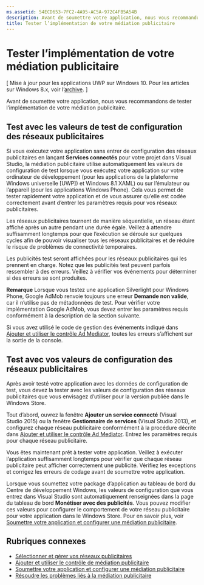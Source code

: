 ```yaml
---
ms.assetid: 54ECD653-7FC2-4A95-AC5A-972C4FB5A54B
description: Avant de soumettre votre application, nous vous recommandons de tester l’implémentation de votre médiation publicitaire.
title: Tester l’implémentation de votre médiation publicitaire
---
```


# Tester l’implémentation de votre médiation publicitaire


\[ Mise à jour pour les applications UWP sur Windows 10. Pour les articles sur Windows 8.x, voir l’[archive](http://go.microsoft.com/fwlink/p/?linkid=619132). \]

Avant de soumettre votre application, nous vous recommandons de tester l’implémentation de votre médiation publicitaire.

## Test avec les valeurs de test de configuration des réseaux publicitaires


Si vous exécutez votre application sans entrer de configuration des réseaux publicitaires en lançant **Services connectés** pour votre projet dans Visual Studio, la médiation publicitaire utilise automatiquement les valeurs de configuration de test lorsque vous exécutez votre application sur votre ordinateur de développement (pour les applications de la plateforme Windows universelle [UWP]) et Windows 8.1 XAML) ou sur l’émulateur ou l’appareil (pour les applications Windows Phone). Cela vous permet de tester rapidement votre application et de vous assurer qu’elle est codée correctement avant d’entrer les paramètres requis pour vos réseaux publicitaires.

Les réseaux publicitaires tournent de manière séquentielle, un réseau étant affiché après un autre pendant une durée égale. Veillez à attendre suffisamment longtemps pour que l’exécution se déroule sur quelques cycles afin de pouvoir visualiser tous les réseaux publicitaires et de réduire le risque de problèmes de connectivité temporaires.

Les publicités test seront affichées pour les réseaux publicitaires qui les prennent en charge. Notez que les publicités test peuvent parfois ressembler à des erreurs. Veillez à vérifier vos événements pour déterminer si des erreurs se sont produites.

**Remarque** Lorsque vous testez une application Silverlight pour Windows Phone, Google AdMob renvoie toujours une erreur **Demande non valide**, car il n’utilise pas de métadonnées de test. Pour vérifier votre implémentation Google AdMob, vous devez entrer les paramètres requis conformément à la description de la section suivante.

 

Si vous avez utilisé le code de gestion des événements indiqué dans [Ajouter et utiliser le contrôle Ad Mediator](add-and-use-the-ad-mediator-control.md), toutes les erreurs s’affichent sur la sortie de la console.

## Test avec vos valeurs de configuration des réseaux publicitaires


Après avoir testé votre application avec les données de configuration de test, vous devez la tester avec les valeurs de configuration des réseaux publicitaires que vous envisagez d’utiliser pour la version publiée dans le Windows Store.

Tout d’abord, ouvrez la fenêtre **Ajouter un service connecté** (Visual Studio 2015) ou la fenêtre **Gestionnaire de services** (Visual Studio 2013), et configurez chaque réseau publicitaire conformément à la procédure décrite dans [Ajouter et utiliser le contrôle Ad Mediator](add-and-use-the-ad-mediator-control.md). Entrez les paramètres requis pour chaque réseau publicitaire.

Vous êtes maintenant prêt à tester votre application. Veillez à exécuter l’application suffisamment longtemps pour vérifier que chaque réseau publicitaire peut afficher correctement une publicité. Vérifiez les exceptions et corrigez les erreurs de codage avant de soumettre votre application.

Lorsque vous soumettez votre package d’application au tableau de bord du Centre de développement Windows, les valeurs de configuration que vous entrez dans Visual Studio sont automatiquement renseignées dans la page du tableau de bord **Monétiser avec des publicités**. Vous pouvez modifier ces valeurs pour configurer le comportement de votre réseau publicitaire pour votre application dans le Windows Store. Pour en savoir plus, voir [Soumettre votre application et configurer une médiation publicitaire](submit-your-app-and-configure-ad-mediation.md).

## Rubriques connexes

* [Sélectionner et gérer vos réseaux publicitaires](select-and-manage-your-ad-networks.md)
* [Ajouter et utiliser le contrôle de médiation publicitaire](add-and-use-the-ad-mediator-control.md)
* [Soumettre votre application et configurer une médiation publicitaire](submit-your-app-and-configure-ad-mediation.md)
* [Résoudre les problèmes liés à la médiation publicitaire](troubleshoot-ad-mediation.md)
 

 





<!--HONumber=Mar16_HO1-->


